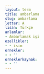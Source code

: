 ```yaml
---
layout: term
title: ambarlama
slug: ambarlama
letter: A
lisan: Türkçe
anlamlar:
- Ambarlamak işi
ozellikler:
- - isim
ornekler:
- - ''
orneklerkaynak:
- - ''
---
```

